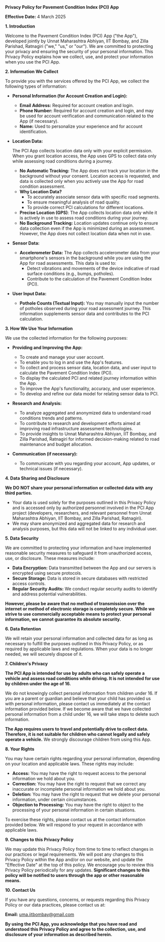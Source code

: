 **Privacy Policy for Pavement Condition Index (PCI) App**

**Effective Date:** 4 March 2025

**1. Introduction**

Welcome to the Pavement Condition Index (PCI) App ("the App"), developed jointly by Unnat Maharashtra Abhiyan, IIT Bombay, and Zilla Parishad, Ratnagiri ("we," "us," or "our").  We are committed to protecting your privacy and ensuring the security of your personal information. This Privacy Policy explains how we collect, use, and protect your information when you use the PCI App.

**2. Information We Collect**

To provide you with the services offered by the PCI App, we collect the following types of information:

*   **Personal Information (for Account Creation and Login):**
    *   **Email Address:**  Required for account creation and login.
    *   **Phone Number:** Required for account creation and login, and may be used for account verification and communication related to the App (if necessary).
    *   **Name:**  Used to personalize your experience and for account identification.

*   **Location Data:**
    
    The PCI App collects location data only with your explicit permission. When you grant location access, the App uses GPS to collect data only while assessing road conditions during a journey.
    * **No Automatic Tracking:** The App does not track your location in the background without your consent. Location access is requested, and data is collected only when you actively use the App for road condition assessment.
    * **Why Location Data?**
        - To accurately associate sensor data with specific road segments.
        - To ensure meaningful analysis of road quality.
        - To provide correct PCI calculations for different locations.
    * **Precise Location (GPS)**: The App collects location data only while it is actively in use to assess road conditions during your journey.
    * **No Background Tracking:** Location updates continue only to ensure data collection even if the App is minimized during an assessment. However, the App does not collect location data when not in use.

*   **Sensor Data:**
    *   **Accelerometer Data:** The App collects accelerometer data from your smartphone's sensors in the background while you are using the App for road assessments. This data is used to:
        *   Detect vibrations and movements of the device indicative of road surface conditions (e.g., bumps, potholes).
        *   Contribute to the calculation of the Pavement Condition Index (PCI).

*   **User Input Data:**
    *   **Pothole Counts (Textual Input):** You may manually input the number of potholes observed during your road assessment journey. This information supplements sensor data and contributes to the PCI calculation.

**3. How We Use Your Information**

We use the collected information for the following purposes:

*   **Providing and Improving the App:**
    *   To create and manage your user account.
    *   To enable you to log in and use the App's features.
    *   To collect and process sensor data, location data, and user input to calculate the Pavement Condition Index (PCI).
    *   To display the calculated PCI and related journey information within the App.
    *   To improve the App's functionality, accuracy, and user experience.
    *   To develop and refine our data model for relating sensor data to PCI.

*   **Research and Analysis:**
    *   To analyze aggregated and anonymized data to understand road conditions trends and patterns.
    *   To contribute to research and development efforts aimed at improving road infrastructure assessment technologies.
    *   To provide insights to Unnat Maharashtra Abhiyan, IIT Bombay, and Zilla Parishad, Ratnagiri for informed decision-making related to road maintenance and budget allocation.

*   **Communication (if necessary):**
    *   To communicate with you regarding your account, App updates, or technical issues (if necessary).

**4. Data Sharing and Disclosure**

**We DO NOT share your personal information or collected data with any third parties.**

*   Your data is used solely for the purposes outlined in this Privacy Policy and is accessed only by authorized personnel involved in the PCI App project (developers, researchers, and relevant personnel from Unnat Maharashtra Abhiyan, IIT Bombay, and Zilla Parishad, Ratnagiri).
*   We may share anonymized and aggregated data for research and analysis purposes, but this data will not be linked to any individual user.

**5. Data Security**

We are committed to protecting your information and have implemented reasonable security measures to safeguard it from unauthorized access, use, or disclosure. These measures include:

*   **Data Encryption:**  Data transmitted between the App and our servers is encrypted using secure protocols.
*   **Secure Storage:** Data is stored in secure databases with restricted access controls.
*   **Regular Security Audits:** We conduct regular security audits to identify and address potential vulnerabilities.

**However, please be aware that no method of transmission over the internet or method of electronic storage is completely secure. While we strive to use commercially acceptable means to protect your personal information, we cannot guarantee its absolute security.**

**6. Data Retention**

We will retain your personal information and collected data for as long as necessary to fulfill the purposes outlined in this Privacy Policy, or as required by applicable laws and regulations.  When your data is no longer needed, we will securely dispose of it.

**7. Children's Privacy**

**The PCI App is intended for use by adults who can safely operate a vehicle and assess road conditions while driving. It is not intended for use by children under the age of 16.**

We do not knowingly collect personal information from children under 16. If you are a parent or guardian and believe that your child has provided us with personal information, please contact us immediately at the contact information provided below. If we become aware that we have collected personal information from a child under 16, we will take steps to delete such information.

**The App requires users to travel and potentially drive to collect data.  Therefore, it is not suitable for children who cannot legally and safely operate a vehicle.**  We strongly discourage children from using this App.

**8. Your Rights**

You may have certain rights regarding your personal information, depending on your location and applicable laws. These rights may include:

*   **Access:** You may have the right to request access to the personal information we hold about you.
*   **Correction:** You may have the right to request that we correct any inaccurate or incomplete personal information we hold about you.
*   **Deletion:** You may have the right to request that we delete your personal information, under certain circumstances.
*   **Objection to Processing:** You may have the right to object to the processing of your personal information in certain situations.

To exercise these rights, please contact us at the contact information provided below. We will respond to your request in accordance with applicable laws.

**9. Changes to this Privacy Policy**

We may update this Privacy Policy from time to time to reflect changes in our practices or legal requirements. We will post any changes to this Privacy Policy within the App and/or on our website, and update the "Effective Date" at the top of this policy. We encourage you to review this Privacy Policy periodically for any updates.  **Significant changes to this policy will be notified to users through the app or other reasonable means.**

**10. Contact Us**

If you have any questions, concerns, or requests regarding this Privacy Policy or our data practices, please contact us at:

**Email:** uma.iitbombay@gmail.com

**By using the PCI App, you acknowledge that you have read and understood this Privacy Policy and agree to the collection, use, and disclosure of your information as described herein.**
